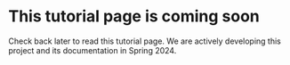 
# This tutorial page is coming soon

Check back later to read this tutorial page.  We are actively developing this project and its documentation in Spring 2024.

